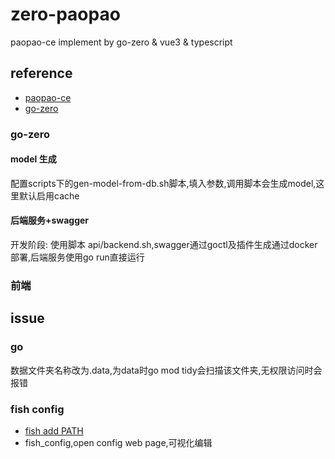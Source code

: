 # zero-paopao

paopao-ce implement by go-zero & vue3 & typescript

## reference

- [paopao-ce](https://github.com/rocboss/paopao-ce)
- [go-zero](https://github.com/zeromicro/go-zero)

### go-zero

#### model 生成

配置scripts下的gen-model-from-db.sh脚本,填入参数,调用脚本会生成model,这里默认启用cache

#### 后端服务+swagger

开发阶段:
使用脚本 api/backend.sh,swagger通过goctl及插件生成通过docker部署,后端服务使用go run直接运行

### 前端

## issue

### go

数据文件夹名称改为.data,为data时go mod tidy会扫描该文件夹,无权限访问时会报错

### fish config

- [fish add PATH](https://blog.csdn.net/yangxiang92/article/details/20057975)
- fish_config,open config web page,可视化编辑
